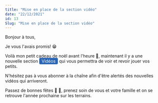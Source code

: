 ```yaml
---
title: "Mise en place de la section vidéo"
date: "22/12/2021"
id: 13
Slug: "Mise en place de la section vidéo"
---
```


Bonjour à tous,

Je vous l'avais promis! 😁

Voilà mon petit cadeau de noël avant l'heure 🎁, maintenant il y a une nouvelle section <nuxt-link to="/video" style=" text-decoration: none;color: #fff;background-color: rgb(41, 101, 180); border-radius: 4px;padding: 2px 8px ">Vidéos</nuxt-link> qui vous permettra de voir et revoir jouer vos petits.

N'hésitez pas à vous abonner à la chaîne afin d'être alertés des nouvelles vidéos qui arriveront.


Passez de bonnes fêtes 🎊 🎉, prenez soin de vous et votre famille et on se retrouve l'année prochaine sur les terrains.
